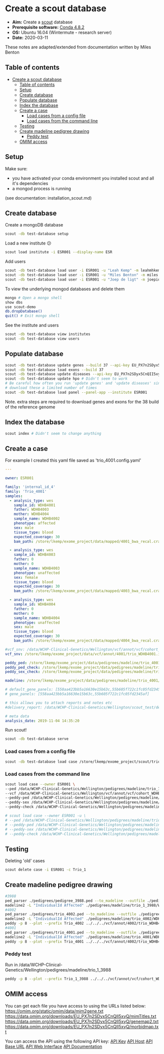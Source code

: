 # Create a scout database

- **Aim:** Create a [scout](http://www.clinicalgenomics.se/scout/) database
- **Prerequisite software:** [Conda 4.8.2](https://docs.conda.io/projects/conda/en/latest/index.html)
- **OS:** Ubuntu 16.04 (Wintermute - research server)
- **Date:** 2020-03-11

These notes are adapted/extended from documentation written by Miles Benton

## Table of contents

- [Create a scout database](#create-a-scout-database)
  - [Table of contents](#table-of-contents)
  - [Setup](#setup)
  - [Create database](#create-database)
  - [Populate database](#populate-database)
  - [Index the database](#index-the-database)
  - [Create a case](#create-a-case)
    - [Load cases from a config file](#load-cases-from-a-config-file)
    - [Load cases from the command line](#load-cases-from-the-command-line)
  - [Testing](#testing)
  - [Create madeline pedigree drawing](#create-madeline-pedigree-drawing)
    - [Peddy test](#peddy-test)
  - [OMIM access](#omim-access)

## Setup

Make sure:

- you have activated your conda environment you installed scout and all it's dependencies
- a mongod process is running

(see documentation: installation_scout.md)

## Create database

Create a mongoDB database

```bash
scout -db test-database setup
```

Load a new institute :confused:

```bash
scout load institute -i ESR001 --display-name ESR
```

Add users

```bash
scout -db test-database load user -i ESR001 -u "Leah Kemp" -m leahmhkemp@gmail.com --admin
scout -db test-database load user -i ESR001 -u "Miles Benton" -m miles.benton84@gmail.com --admin
scout -db test-database load user -i ESR001 -u "Joep de ligt" -m joepio@gmail.com --admin
```

To view the underlying mongod databases and delete them

```bash
mongo # Open a mongo shell
show dbs
use scout-demo
db.dropDatabase()
quit() # Exit mongo shell
```

See the institute and users

```bash
scout -db test-database view institutes
scout -db test-database view users
```

## Populate database

```bash
scout -db test-database update genes --build 37 --api-key EU_PX7n2SDyx5CnQII5xyQ
scout -db test-database load exons --build 37
scout -db test-database update diseases --api-key EU_PX7n2SDyx5CnQII5xyQ
scout -db test-database update hpo # Didn't seem to work
# Be careful how often you run 'update genes' and 'update diseases' since you can only 
# download these a limited number of times
scout -db test-database load panel --panel-app --institute ESR001
```

Note. extra steps are required to download genes and exons for the 38 build of the reference genome

## Index the database

```bash
scout index # Didn't seem to change anything
```

## Create a case

For example I created this yaml file saved as 'trio_4001.config.yaml'

```yaml
---

owner: ESR001

family: 'internal_id_4'
family: 'Trio_4001'
samples:
  - analysis_type: wes
    sample_id: WDHB4001
    father: WDHB4003
    mother: WDHB4004
    sample_name: WDHB4002
    phenotype: affected
    sex: male
    tissue_type: blood
    expected_coverage: 30
    bam_path: /store/lkemp/exome_project/data/mapped/4001_bwa_recal.cram

  - analysis_type: wes
    sample_id: WDHB4003
    father: 0
    mother: 0
    sample_name: WDHB4003
    phenotype: unaffected
    sex: female
    tissue_type: blood
    expected_coverage: 30
    bam_path: /store/lkemp/exome_project/data/mapped/4003_bwa_recal.cram

  - analysis_type: wes
    sample_id: WDHB4004
    father: 0
    mother: 0
    sample_name: WDHB4004
    phenotype: unaffected
    sex: male
    tissue_type: blood
    expected_coverage: 30
    bam_path: /store/lkemp/exome_project/data/mapped/4004_bwa_recal.cram

#vcf_snv: /data/WCHP-Clinical-Genetics/Wellington/vcf/annot/vcf/cohort_WDHB3988.inherit.filtered.recalibrated_dbNSFP_VEP_clean.vcf.gz
vcf_snv: /store/lkemp/exome_project/data/vcf/annot/4001/trio_WDHB4001.inherit.annot.filtered.recalibrated.clean.dbnsfp.VEP.mod.probandfilter.CADD.vcf

peddy_ped: /store/lkemp/exome_project/data/pedigrees/madeline/trio_4001/Trio_4001.peddy.ped
peddy_ped_check: /store/lkemp/exome_project/data/pedigrees/madeline/trio_4001/Trio_4001.ped_check.csv
peddy_sex_check: /store/lkemp/exome_project/data/pedigrees/madeline/trio_4001/Trio_4001.sex_check.csv

madeline: /store/lkemp/exome_project/data/pedigrees/madeline/trio_4001/Trio_4001_pedigree.xml

# default_gene_panels: [558aa423bb5a16630e15b63c,55b605f722c1fc05fd2345af]
# gene_panels: [558aa423bb5a16630e15b63c,55b605f722c1fc05fd2345af]

# this allows you to attach reports and notes etc
#delivery_report: /data/WCHP-Clinical-Genetics/Wellington/scout_test/delivery_report.html

# meta data
analysis_date: 2019-11-04 14:35:20
```

Run scout!

```bash
scout -db test-database serve
```

### Load cases from a config file

```bash
scout -db test-database load case /store/lkemp/exome_project/scout/trio_4001.config.yaml
```

### Load cases from the command line

```bash
scout load case --owner ESR001 \
--ped /data/WCHP-Clinical-Genetics/Wellington/pedigrees/madeline/trio_1_3988/pedigree_3988_tab.ped \
--vcf /data/WCHP-Clinical-Genetics/Wellington/vcf/annot/vcf/cohort_WDHB3988.inherit.filtered.recalibrated_dbNSFP_VEP_clean.vcf.gz \
--peddy-ped /data/WCHP-Clinical-Genetics/Wellington/pedigrees/madeline/trio_1_3988/Trio_1_3988.peddy.ped \
--peddy-sex /data/WCHP-Clinical-Genetics/Wellington/pedigrees/madeline/trio_1_3988/Trio_1_3988.sex_check.csv \
--peddy-check /data/WCHP-Clinical-Genetics/Wellington/pedigrees/madeline/trio_1_3988/Trio_1_3988.ped_check.csv

# scout load case --owner ESR001 -u \
# --ped /data/WCHP-Clinical-Genetics/Wellington/pedigrees/madeline/trio_1_3988/pedigree_3988_tab.ped \
# --peddy-ped /data/WCHP-Clinical-Genetics/Wellington/pedigrees/madeline/trio_1_3988/Trio_1_3988.peddy.ped \
# --peddy-sex /data/WCHP-Clinical-Genetics/Wellington/pedigrees/madeline/trio_1_3988/Trio_1_3988.sex_check.csv \
# --peddy-check /data/WCHP-Clinical-Genetics/Wellington/pedigrees/madeline/trio_1_3988/Trio_1_3988.ped_check.csv
```

## Testing

Deleting 'old' cases

```bash
scout delete case -i ESR001 -c Trio_1
```

## Create madeline pedigree drawing  

```bash
#3988
ped_parser ./pedigrees/pedigree_3988.ped --to_madeline --outfile ./pedigrees/madeline/trio_1_3988/WDHB_trio1_3988.ped.data
madeline2 -L "IndividualId Affected" ./pedigrees/madeline/trio_1_3988/WDHB_trio1_3988.ped.data --outputext xml --color
#4002
ped_parser ./pedigrees/trio_4002.ped --to_madeline --outfile ./pedigrees/madeline/trio_4002/WDHB_trio_4002.ped.data
madeline2 -L "IndividualId Affected" ./pedigrees/madeline/trio_4002/WDHB_trio_4002.ped.data --outputext xml --color
peddy -p 8 --plot --prefix Trio_4002 ../../../vcf/annot/4002/trio_WDHB4002.inherit.annot.filtered.recalibrated.clean.vcf.gz ./trio_4002_tab.ped
#4001
ped_parser ./pedigrees/trio_4001.ped --to_madeline --outfile ./pedigrees/madeline/trio_4001/WDHB_trio_4001.ped.data
madeline2 -L "IndividualId Affected" ./pedigrees/madeline/trio_4001/WDHB_trio_4001.ped.data --outputext xml --color
peddy -p 8 --plot --prefix Trio_4001 ../../../vcf/annot/4002/trio_WDHB4001.inherit.annot.filtered.recalibrated.clean.vcf.gz ./trio_4001_tab.ped
```

### Peddy test

Run in /data/WCHP-Clinical-Genetics/Wellington/pedigrees/madeline/trio_1_3988

```bash
peddy -p 8 --plot --prefix Trio_1_3988 ../../../vcf/annot/vcf/cohort_WDHB3988.inherit.filtered.recalibrated_dbNSFP_VEP_clean.vcf.gz ./pedigree_3988_tab.ped
```

## OMIM access

You can get each file you have access to using the URLs listed below:
https://omim.org/static/omim/data/mim2gene.txt
https://data.omim.org/downloads/EU_PX7n2SDyx5CnQII5xyQ/mimTitles.txt
https://data.omim.org/downloads/EU_PX7n2SDyx5CnQII5xyQ/genemap2.txt
https://data.omim.org/downloads/EU_PX7n2SDyx5CnQII5xyQ/morbidmap.txt

You can access the API using the following API key:
[API Key](EU_PX7n2SDyx5CnQII5xyQ)
[API Host](api.omim.org)
[API Base URL](https://api.omim.org/api)
[API Web Interface](https://api.omim.org/api/html/index.html)
[API Documentation](https://omim.org/help/api(scout_env))